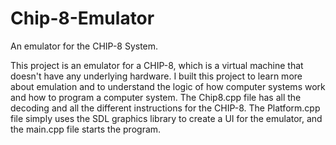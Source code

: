 # Chip-8-Emulator
An emulator for the CHIP-8 System. <br />

This project is an emulator for a CHIP-8, which is a virtual machine that doesn't have any underlying hardware. I built this project to learn more about emulation and to understand the logic of how computer systems work and how to program a computer system. The Chip8.cpp file has all the decoding and all the different instructions for the CHIP-8. The Platform.cpp file simply uses the SDL graphics library to create a UI for the emulator, and the main.cpp file starts the program. 

